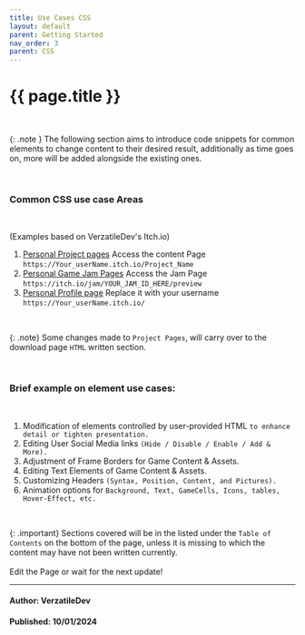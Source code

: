 ```yaml
---
title: Use Cases CSS
layout: default
parent: Getting Started
nav_order: 3
parent: CSS
---
```


{{ page.title }}
======================

<br>

{: .note }
The following section aims to introduce code snippets for common elements to change content to their desired result, additionally as time goes on, more will be added alongside the existing ones.

<br>

### Common CSS use case Areas

<br>

(Examples based on VerzatileDev's Itch.io)
1. [Personal Project pages](https://verzatiledev.itch.io/a-bunch-of-tower-defence-turrets) Access the content Page `https://Your_userName.itch.io/Project_Name`
2. [Personal Game Jam Pages](https://itch.io/jams/new) Access the Jam Page `https://itch.io/jam/YOUR_JAM_ID_HERE/preview`
3. [Personal Profile page](https://verzatiledev.itch.io/) Replace it with your username `https://Your_userName.itch.io/`

<br>

{: .note}
Some changes made to `Project Pages`, will carry over to the download page `HTML` written section.

<br>

### Brief example on element use cases:

<br>

1. Modification of elements controlled by user-provided HTML `to enhance detail or tighten presentation.`
2. Editing User Social Media links `(Hide / Disable / Enable / Add & More).`
3. Adjustment of Frame Borders for Game Content & Assets.
4. Editing Text Elements of Game Content & Assets.
5. Customizing Headers `(Syntax, Position, Content, and Pictures).`
6. Animation options for `Background, Text, GameCells, Icons, tables, Hover-Effect, etc.`

<br>

{: .important}
Sections covered will be in the listed under the `Table of Contents` on the bottom of the page, unless it is missing to which the content may have not been written currently. <br> <br>
Edit the Page or wait for the next update!

---

#### Author: VerzatileDev
#### Published: 10/01/2024